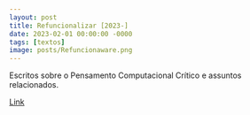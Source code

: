 ```yaml
---
layout: post
title: Refuncionalizar [2023-]
date: 2023-02-01 00:00:00 -0000
tags: [textos]
image: posts/Refuncionaware.png
---
```


Escritos sobre o Pensamento Computacional Crítico e assuntos relacionados.

<a href="https://refuncionalizar.github.io/">[Link](https://refuncionalizar.github.io/)</a>
